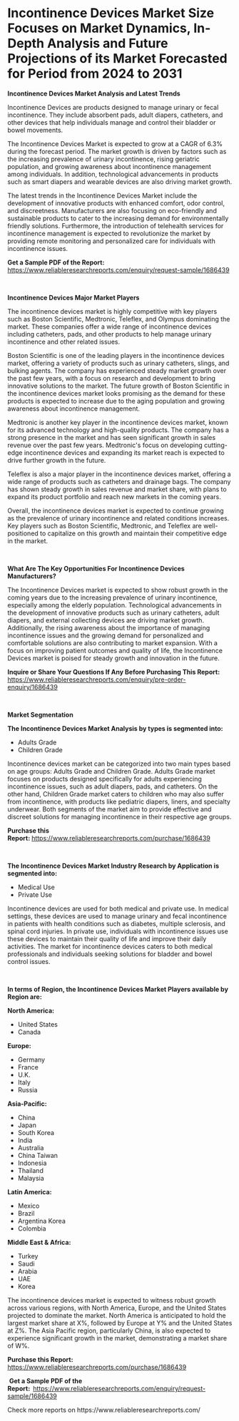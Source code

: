 <p><h1>Incontinence Devices Market Size Focuses on Market Dynamics, In-Depth Analysis and Future Projections of its Market Forecasted for Period from 2024 to 2031</h1></p><p><strong>Incontinence Devices Market Analysis and Latest Trends</strong></p>
<p><p>Incontinence Devices are products designed to manage urinary or fecal incontinence. They include absorbent pads, adult diapers, catheters, and other devices that help individuals manage and control their bladder or bowel movements.</p><p>The Incontinence Devices Market is expected to grow at a CAGR of 6.3% during the forecast period. The market growth is driven by factors such as the increasing prevalence of urinary incontinence, rising geriatric population, and growing awareness about incontinence management among individuals. In addition, technological advancements in products such as smart diapers and wearable devices are also driving market growth.</p><p>The latest trends in the Incontinence Devices Market include the development of innovative products with enhanced comfort, odor control, and discreetness. Manufacturers are also focusing on eco-friendly and sustainable products to cater to the increasing demand for environmentally friendly solutions. Furthermore, the introduction of telehealth services for incontinence management is expected to revolutionize the market by providing remote monitoring and personalized care for individuals with incontinence issues.</p></p>
<p><strong>Get a Sample PDF of the Report:&nbsp;</strong> <a href="https://www.reliableresearchreports.com/enquiry/request-sample/1686439">https://www.reliableresearchreports.com/enquiry/request-sample/1686439</a></p>
<p>&nbsp;</p>
<p><strong>Incontinence Devices Major Market Players</strong></p>
<p><p>The incontinence devices market is highly competitive with key players such as Boston Scientific, Medtronic, Teleflex, and Olympus dominating the market. These companies offer a wide range of incontinence devices including catheters, pads, and other products to help manage urinary incontinence and other related issues.</p><p>Boston Scientific is one of the leading players in the incontinence devices market, offering a variety of products such as urinary catheters, slings, and bulking agents. The company has experienced steady market growth over the past few years, with a focus on research and development to bring innovative solutions to the market. The future growth of Boston Scientific in the incontinence devices market looks promising as the demand for these products is expected to increase due to the aging population and growing awareness about incontinence management.</p><p>Medtronic is another key player in the incontinence devices market, known for its advanced technology and high-quality products. The company has a strong presence in the market and has seen significant growth in sales revenue over the past few years. Medtronic's focus on developing cutting-edge incontinence devices and expanding its market reach is expected to drive further growth in the future.</p><p>Teleflex is also a major player in the incontinence devices market, offering a wide range of products such as catheters and drainage bags. The company has shown steady growth in sales revenue and market share, with plans to expand its product portfolio and reach new markets in the coming years.</p><p>Overall, the incontinence devices market is expected to continue growing as the prevalence of urinary incontinence and related conditions increases. Key players such as Boston Scientific, Medtronic, and Teleflex are well-positioned to capitalize on this growth and maintain their competitive edge in the market.</p></p>
<p>&nbsp;</p>
<p><strong>What Are The Key Opportunities For Incontinence Devices Manufacturers?</strong></p>
<p><p>The Incontinence Devices market is expected to show robust growth in the coming years due to the increasing prevalence of urinary incontinence, especially among the elderly population. Technological advancements in the development of innovative products such as urinary catheters, adult diapers, and external collecting devices are driving market growth. Additionally, the rising awareness about the importance of managing incontinence issues and the growing demand for personalized and comfortable solutions are also contributing to market expansion. With a focus on improving patient outcomes and quality of life, the Incontinence Devices market is poised for steady growth and innovation in the future.</p></p>
<p><strong>Inquire or Share Your Questions If Any Before Purchasing This Report:</strong> <a href="https://www.reliableresearchreports.com/enquiry/pre-order-enquiry/1686439">https://www.reliableresearchreports.com/enquiry/pre-order-enquiry/1686439</a></p>
<p>&nbsp;</p>
<p><strong>Market Segmentation</strong></p>
<p><strong>The Incontinence Devices Market Analysis by types is segmented into:</strong></p>
<p><ul><li>Adults Grade</li><li>Children Grade</li></ul></p>
<p><p>Incontinence devices market can be categorized into two main types based on age groups: Adults Grade and Children Grade. Adults Grade market focuses on products designed specifically for adults experiencing incontinence issues, such as adult diapers, pads, and catheters. On the other hand, Children Grade market caters to children who may also suffer from incontinence, with products like pediatric diapers, liners, and specialty underwear. Both segments of the market aim to provide effective and discreet solutions for managing incontinence in their respective age groups.</p></p>
<p><strong>Purchase this Report:&nbsp;</strong><a href="https://www.reliableresearchreports.com/purchase/1686439">https://www.reliableresearchreports.com/purchase/1686439</a></p>
<p>&nbsp;</p>
<p><strong>The Incontinence Devices Market Industry Research by Application is segmented into:</strong></p>
<p><ul><li>Medical Use</li><li>Private Use</li></ul></p>
<p><p>Incontinence devices are used for both medical and private use. In medical settings, these devices are used to manage urinary and fecal incontinence in patients with health conditions such as diabetes, multiple sclerosis, and spinal cord injuries. In private use, individuals with incontinence issues use these devices to maintain their quality of life and improve their daily activities. The market for incontinence devices caters to both medical professionals and individuals seeking solutions for bladder and bowel control issues.</p></p>
<p>&nbsp;</p>
<p><strong>In terms of Region, the Incontinence Devices Market Players available by Region are:</strong></p>
<p>
    <p> <strong> North America: </strong>
        <ul>
            <li>United States</li>
            <li>Canada</li>
        </ul>
        </p> 
    <p> <strong> Europe: </strong>
        <ul>
            <li>Germany</li>
            <li>France</li>
            <li>U.K.</li>
            <li>Italy</li>
            <li>Russia</li>
        </ul>
        </p> 
    <p> <strong> Asia-Pacific: </strong>
        <ul>
            <li>China</li>
            <li>Japan</li>
            <li>South Korea</li>
            <li>India</li>
            <li>Australia</li>
            <li>China Taiwan</li>
            <li>Indonesia</li>
            <li>Thailand</li>
            <li>Malaysia</li>
        </ul>
        </p> 
    <p> <strong> Latin America: </strong>
        <ul>
            <li>Mexico</li>
            <li>Brazil</li>
            <li>Argentina Korea</li>
            <li>Colombia</li>
        </ul>
        </p> 
    <p> <strong> Middle East & Africa: </strong>
        <ul>
            <li>Turkey</li>
            <li>Saudi</li>
            <li>Arabia</li>
            <li>UAE</li>
            <li>Korea</li>
        </ul>
    </p>
    </p>
<p><p>The incontinence devices market is expected to witness robust growth across various regions, with North America, Europe, and the United States projected to dominate the market. North America is anticipated to hold the largest market share at X%, followed by Europe at Y% and the United States at Z%. The Asia Pacific region, particularly China, is also expected to experience significant growth in the market, demonstrating a market share of W%.</p></p>
<p><strong>Purchase this Report: </strong><a href="https://www.reliableresearchreports.com/purchase/1686439">https://www.reliableresearchreports.com/purchase/1686439</a></p>
<p>&nbsp;<strong>Get a Sample PDF of the Report:&nbsp;&nbsp;</strong><a href="https://www.reliableresearchreports.com/enquiry/request-sample/1686439">https://www.reliableresearchreports.com/enquiry/request-sample/1686439</a></p>
<p><strong></strong></p>
<p>Check more reports on https://www.reliableresearchreports.com/</p>